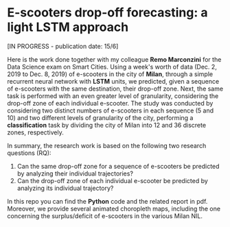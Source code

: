 # E-scooters drop-off forecasting: a light LSTM approach

[IN PROGRESS - publication date: 15/6]

Here is the work done together with my colleague **Remo Marconzini** for the Data Science exam on Smart Cities. Using a week's worth of data (Dec. 2, 2019 to Dec. 8, 2019) of e-scooters in the city of **Milan**, through a simple recurrent neural network with **LSTM** units, we predicted, given a sequence of e-scooters with the same destination, their drop-off zone. Next, the same task is performed with an even greater level of granularity, considering the drop-off zone of each individual e-scooter. The study was conducted by considering two distinct numbers of e-scooters in each sequence (5 and 10) and two different levels of granularity of the city, performing a **classification** task by dividing the city of Milan into 12 and 36 discrete zones, respectively.

In summary, the research work is based on the following two research questions (RQ):

1. Can the same drop-off zone for a sequence of e-scooters be predicted by analyzing their individual trajectories?
2. Can the drop-off zone of each individual e-scooter be predicted by analyzing its individual trajectory?

In this repo you can find the **Python** code and the related report in pdf. Moreover, we provide several animated choropleth maps, including the one concerning the surplus/deficit of e-scooters in the various Milan NIL.
